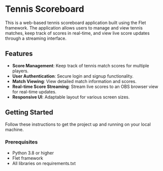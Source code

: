 # Tennis Scoreboard

This is a web-based tennis scoreboard application built using the Flet framework. The application allows users to manage and view tennis matches, keep track of scores in real-time, and view live score updates through a streaming interface.

## Features

- **Score Management**: Keep track of tennis match scores for multiple players.
- **User Authentication**: Secure login and signup functionality.
- **Match Viewing**: View detailed match information and scores.
- **Real-time Score Streaming**: Stream live scores to an OBS browser view for real-time updates.
- **Responsive UI**: Adaptable layout for various screen sizes.

## Getting Started

Follow these instructions to get the project up and running on your local machine.

### Prerequisites

- Python 3.8 or higher
- Flet framework
- All libraries on requirements.txt
